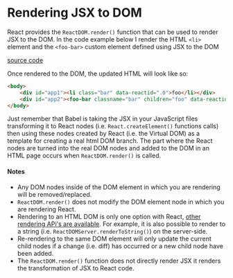 # Rendering JSX to DOM

React provides the `ReactDOM.render()` function that can be used to render JSX to the DOM. In the code example below I render the HTML `<li>` element and the `<foo-bar>` custom element defined using JSX to the DOM

[source code](https://jsfiddle.net/e1thfjro/#tabs=js,result,html,resources)

Once rendered to the DOM, the updated HTML will look like so:

```html
<body>
    <div id="app1"><li class="bar" data-reactid=".0">foo</li></div>
    <div id="app2"><foo-bar classname="bar" children="foo" data-reactid=".1">foo</foo-bar></div>
</body>
```

Just remember that Babel is taking the JSX in your JavaScript files transforming it to React nodes (i.e. `React.createElement()` functions calls) then using these nodes created by React (i.e. the Virtual DOM) as a template for creating a real html DOM branch. The part where the React nodes are turned into the real DOM nodes and added to the DOM in an HTML page occurs when `ReactDOM.render()` is called.

#### Notes

* Any DOM nodes inside of the DOM element in which you are rendering will be removed/replaced.
* `ReactDOM.render()` does not modify the DOM element node in which you are rendering React.
* Rendering to an HTML DOM is only one option with React, [other rendering APi's are available](https://facebook.github.io/react/docs/top-level-api.html#reactdomserver.rendertostring). For example, it is also possible to render to a string (i.e. `ReactDOMServer.renderToString()`) on the server-side.
* Re-rendering to the same DOM element will only update the current child nodes if a change (i.e. diff) has occurred or a new child node have been added.
* The `ReactDOM.render()` function does not directly render JSX it renders the transformation of JSX to React code.
